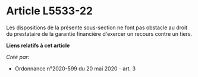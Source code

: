 # Article L5533-22

Les dispositions de la présente sous-section ne font pas obstacle au droit du prestataire de la garantie financière d'exercer
un recours contre un tiers.

**Liens relatifs à cet article**

_Créé par_:

  - Ordonnance n°2020-599 du 20 mai 2020 - art. 3
